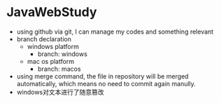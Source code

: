 # JavaWebStudy
* using github via git, I can manage my codes and something relevant 
* branch declaration
	* windows platform
		* branch: windows
	* mac os platform
		* branch: macos
* using merge command, the file in repository will be merged automatically, which means no need  to commit again manully.
* windows对文本进行了随意篡改
